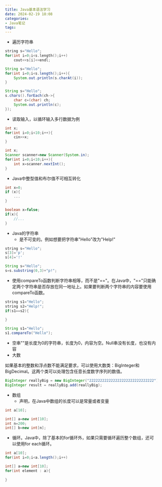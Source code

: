 ```yaml
---
title: Java基本语法学习
date: 2024-02-19 18:08 
categories:
- Java笔记
tags:
---
```

<head>
  <meta name="referrer" content="no-referrer" />
</head>

- 遍历字符串
```cpp
string s="Hello";
for(int i=0;i<s.length();i++)
    cout<<s[i]<<endl;
```
```java
String s="Hello";
for(int i=0;i<s.length();i++){
    System.out.println(s.charAt(i));
}
```
```java
String s="Hello";
s.chars().forEach(ch->{
    char c=(char) ch;
    System.out.println(c);
});
```

- 读取输入，以循环输入多行数据为例
```cpp
int x;
for(int i=0;i<10;i++){
    cin>>x;
}
```
```java
int x;
Scanner scanner=new Scanner(System.in);
for(int i=0;i<10;i++){
    int x=scanner.nextInt();
}
```

- Java中整型值和布尔值不可相互转化
```cpp
int x=0;
if (x){
	...
}
```
```java
boolean x=false;
if(x){
    //...
}
```

- Java的字符串
   - 是不可变的。例如想要把字符串"Hello"改为"Help!"
```cpp
string s="Hello";
s[3]='p';
s[4]='!'
```
```java
String s="Hello";
s=s.substring(0,3)+"p!";
```

   - 使用compareTo函数判断字符串相等，而不是"=="。在Java中，"=="只能确定两个字符串是否存放在同一地址上。如果要判断两个字符串的内容要使用compareTo函数。
```cpp
string s1="Hello";
string s2="Help!";
if(s1==s2){
	
}
```
```java
String s1="Hello";
s1.compareTo("Hello");
```

   - 空串""是长度为0的字符串，长度为0，内容为空。Null串没有长度，也没有内容
- 大数

如果基本的整数和浮点数不能满足要求，可以使用大数类：BigInteger和BigDecimal。这两个类可以处理包含任意长度数字序列的数值。
```java
BigInteger reallyBig = new BigInteger("222222222222222222222222222222");
BigInteger result = reallyBig.add(reallyBig);
```

- 数组
   - 声明，在Java中数组的长度可以是常量或者变量
```cpp
int a[10];
```
```java
int[] a=new int[10];
int n=200;
int[] b=new int[n];
```

- 循环。Java中，除了基本的for循环外，如果只需要循环遍历整个数组，还可以使用for each循环。
```java
int a[10];
for(int i=0;i<a.length();i++)
```
```java
int[] a=new int[10];
for(int element : a){
    
}
```
